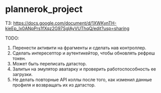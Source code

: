 # plannerok_project

ТЗ: https://docs.google.com/document/d/1XWKynTH-kieEp_lx0ANpPrs1fXqz2G97SglAyVUThqQ/edit?usp=sharing

TODO:
1. Перенести активити на фрагменты и сделать нав контроллер.
2. Сделать интересептор и аутентикейтор, чтобы обновлять рефреш токен.
3. Может быть переписать датастор.
4. Залитьн на эмулятор аватарку и проверить работоспособность ее загрузки.
5. Не делать повторные API коллы после того, как изменил данные профиля и возвращать их из датастор.

